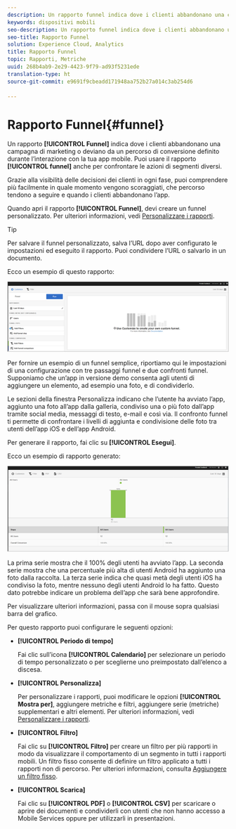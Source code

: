 ```yaml
---
description: Un rapporto funnel indica dove i clienti abbandonano una campagna di marketing o deviano da un percorso di conversione definito durante l’interazione con la tua app mobile. Puoi usare il rapporto funnel anche per confrontare le azioni di segmenti diversi.
keywords: dispositivi mobili
seo-description: Un rapporto funnel indica dove i clienti abbandonano una campagna di marketing o deviano da un percorso di conversione definito durante l’interazione con la tua app mobile. Puoi usare il rapporto funnel anche per confrontare le azioni di segmenti diversi.
seo-title: Rapporto Funnel
solution: Experience Cloud, Analytics
title: Rapporto Funnel
topic: Rapporti, Metriche
uuid: 268b4ab9-2e29-4423-9f79-ad93f5231ede
translation-type: ht
source-git-commit: e9691f9cbeadd171948aa752b27a014c3ab254d6

---
```



# Rapporto Funnel{#funnel}

Un rapporto **[!UICONTROL Funnel]** indica dove i clienti abbandonano una campagna di marketing o deviano da un percorso di conversione definito durante l’interazione con la tua app mobile. Puoi usare il rapporto **[!UICONTROL funnel]** anche per confrontare le azioni di segmenti diversi.

Grazie alla visibilità delle decisioni dei clienti in ogni fase, puoi comprendere più facilmente in quale momento vengono scoraggiati, che percorso tendono a seguire e quando i clienti abbandonano l’app.

Quando apri il rapporto **[!UICONTROL Funnel]**, devi creare un funnel personalizzato. Per ulteriori informazioni, vedi [Personalizzare i rapporti](/help/using/usage/reports-customize/reports-customize.md).

>[!TIP]
>
>Per salvare il funnel personalizzato, salva l’URL dopo aver configurato le impostazioni ed eseguito il rapporto. Puoi condividere l’URL o salvarlo in un documento.

Ecco un esempio di questo rapporto:

![](assets/funnel_create.png)

Per fornire un esempio di un funnel semplice, riportiamo qui le impostazioni di una configurazione con tre passaggi funnel e due confronti funnel. Supponiamo che un’app in versione demo consenta agli utenti di aggiungere un elemento, ad esempio una foto, e di condividerlo.

Le sezioni della finestra Personalizza indicano che l’utente ha avviato l’app, aggiunto una foto all’app dalla galleria, condiviso una o più foto dall’app tramite social media, messaggi di testo, e-mail e così via. Il confronto funnel ti permette di confrontare i livelli di aggiunta e condivisione delle foto tra utenti dell’app iOS e dell’app Android.

Per generare il rapporto, fai clic su **[!UICONTROL Esegui]**.

Ecco un esempio di rapporto generato:

![](assets/funnel.png)

La prima serie mostra che il 100% degli utenti ha avviato l’app. La seconda serie mostra che una percentuale più alta di utenti Android ha aggiunto una foto dalla raccolta. La terza serie indica che quasi metà degli utenti iOS ha condiviso la foto, mentre nessuno degli utenti Android lo ha fatto. Questo dato potrebbe indicare un problema dell’app che sarà bene approfondire.

Per visualizzare ulteriori informazioni, passa con il mouse sopra qualsiasi barra del grafico.

Per questo rapporto puoi configurare le seguenti opzioni:

* **[!UICONTROL Periodo di tempo]**

   Fai clic sull’icona **[!UICONTROL Calendario]** per selezionare un periodo di tempo personalizzato o per sceglierne uno preimpostato dall’elenco a discesa.
* **[!UICONTROL Personalizza]**

   Per personalizzare i rapporti, puoi modificare le opzioni **[!UICONTROL Mostra per]**, aggiungere metriche e filtri, aggiungere serie (metriche) supplementari e altri elementi. Per ulteriori informazioni, vedi [Personalizzare i rapporti](/help/using/usage/reports-customize/reports-customize.md).
* **[!UICONTROL Filtro]**

   Fai clic su **[!UICONTROL Filtro]** per creare un filtro per più rapporti in modo da visualizzare il comportamento di un segmento in tutti i rapporti mobili. Un filtro fisso consente di definire un filtro applicato a tutti i rapporti non di percorso. Per ulteriori informazioni, consulta [Aggiungere un filtro fisso](/help/using/usage/reports-customize/t-sticky-filter.md).
* **[!UICONTROL Scarica]**

   Fai clic su **[!UICONTROL PDF]** o **[!UICONTROL CSV]** per scaricare o aprire dei documenti e condividerli con utenti che non hanno accesso a Mobile Services oppure per utilizzarli in presentazioni.